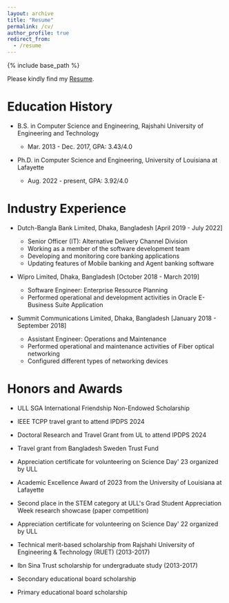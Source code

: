 ```yaml
---
layout: archive
title: "Resume"
permalink: /cv/
author_profile: true
redirect_from:
  - /resume
---
```


{% include base_path %}

Please kindly find my [Resume](/files/Wenhao_CV.pdf).

Education History
======
* B.S. in Computer Science and Engineering, Rajshahi University of Engineering and Technology
  * Mar. 2013 - Dec. 2017, GPA: 3.43/4.0

* Ph.D. in Computer Science and Engineering, University of Louisiana at Lafayette
  * Aug. 2022 - present, GPA: 3.92/4.0

Industry Experience
======

* Dutch-Bangla Bank Limited, Dhaka, Bangladesh [April 2019 - July 2022]
  * Senior Officer (IT): Alternative Delivery Channel Division
  * Working as a member of the software development team
  * Developing and monitoring core banking applications
  * Updating features of Mobile banking and Agent banking software 

* Wipro Limited, Dhaka, Bangladesh [October 2018 - March 2019]
  * Software Engineer: Enterprise Resource Planning 
  * Performed operational and development activities in Oracle E-Business Suite Application

* Summit Communications Limited, Dhaka, Bangladesh [January 2018 - September 2018]
  * Assistant Engineer: Operations and Maintenance 
  * Performed operational and maintenance activities of Fiber optical networking
  * Configured different types of networking devices
  
Honors and Awards
=====
* ULL SGA International Friendship Non-Endowed Scholarship

* IEEE TCPP travel grant to attend IPDPS 2024 

* Doctoral Research and Travel Grant from UL to attend IPDPS 2024

* Travel grant from Bangladesh Sweden Trust Fund

* Appreciation certificate for volunteering on Science Day' 23 organized by ULL

* Academic Excellence Award of 2023 from the University of Louisiana at Lafayette

* Second place in the STEM category at ULL's Grad Student Appreciation Week research showcase (paper competition) 

* Appreciation certificate for volunteering on Science Day' 22 organized by ULL

* Technical merit-based scholarship from Rajshahi University of Engineering & Technology (RUET) (2013-2017)

* Ibn Sina Trust scholarship for undergraduate study (2013-2017)

* Secondary educational board scholarship
* Primary educational board scholarship
  
